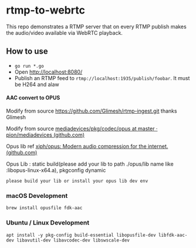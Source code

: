# rtmp-to-webrtc

This repo demonstrates a RTMP server that on every RTMP publish makes the audio/video available via WebRTC playback.

## How to use

* `go run *.go`
* Open [http://localhost:8080/](http://localhost:8080/)
* Publish an RTMP feed to `rtmp://localhost:1935/publish/foobar`. It must be H264 and alaw

#### AAC convert to OPUS

Modify from source https://github.com/Glimesh/rtmp-ingest.git thanks Glimesh 

Modify from source [mediadevices/pkg/codec/opus at master · pion/mediadevices (github.com)](https://github.com/pion/mediadevices/tree/master/pkg/codec/opus)

Opus lib ref  [xiph/opus: Modern audio compression for the internet. (github.com)](https://github.com/xiph/opus)

Opus Lib : static build(please add your lib to path ./opus/lib name like :libopus-linux-x64.a), pkgconfig dynamic

    please build your lib or install your opus lib dev env

### macOS Development

```
brew install opusfile fdk-aac
```

### Ubuntu / Linux Development

```
apt install -y pkg-config build-essential libopusfile-dev libfdk-aac-dev libavutil-dev libavcodec-dev libswscale-dev
```
